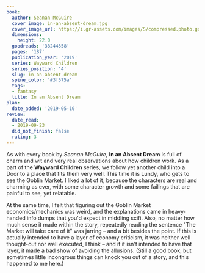 ```yaml
---
book:
  author: Seanan McGuire
  cover_image: in-an-absent-dream.jpg
  cover_image_url: https://i.gr-assets.com/images/S/compressed.photo.goodreads.com/books/1525436165l/38244358._SX98_.jpg
  dimensions:
    height: 22.0
  goodreads: '38244358'
  pages: '187'
  publication_year: '2019'
  series: Wayward Children
  series_position: '4'
  slug: in-an-absent-dream
  spine_color: '#3f575a'
  tags:
  - fantasy
  title: In an Absent Dream
plan:
  date_added: '2019-05-10'
review:
  date_read:
  - 2019-09-23
  did_not_finish: false
  rating: 3
---
```


As with every book by *Seanan McGuire*, **In an Absent Dream** is full of charm and wit and very real observations about how children work. As a part of the **Wayward Children** series, we follow yet another child into a Door to a place that fits them very well. This time it is Lundy, who gets to see the Goblin Market. I liked a lot of it, because the characters are real and charming as ever, with some character growth and some failings that are painful to see, yet relatable.

At the same time, I felt that figuring out the Goblin Market economics/mechanics was weird, and the explanations came in heavy-handed info dumps that you'd expect in middling scifi. Also, no matter how much sense it made within the story, repeatedly reading the sentence "The Market will take care of it" was jarring – and a bit besides the point. If this is actually intended to have a layer of economy criticism, it was neither well thought-out nor well executed, I think – and if it isn't intended to have that layer, it made a bad show of avoiding the allusions. (Still a good book, but sometimes little incongrous things can knock you out of a story, and this happened to me here.)
